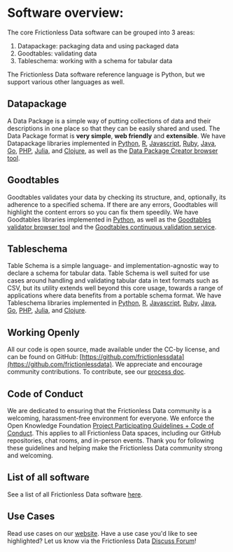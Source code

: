 # Software overview:

The core Frictionless Data software can be grouped into 3 areas:
1. Datapackage: packaging data and using packaged data
2. Goodtables: validating data
3. Tableschema: working with a schema for tabular data

The Frictionless Data software reference language is Python, but we support various other languages as well.

## Datapackage
A Data Package is a simple way of putting collections of data and their descriptions in one place so that they can be easily shared and used. The Data Package format is **very simple**, **web friendly** and **extensible**. We have Datapackage libraries implemented in [Python](software-references/python-libraries/datapackage-py.md), [R](software-references/r-libraries/datapackage-r.md), [Javascript](software-references/javascript-libraries/datapackage-js.md), [Ruby](software-references/ruby-libraries/datapackage-rb.md), [Java](software-references/java-libraries/datapackage-java.md), [Go](software-references/go-libraries/datapackage-go.md), [PHP](software-references/php-libraries/datapackage-php.md), [Julia](software-references/julia-libraries/datapackage-jl.md), and [Clojure](software-references/clojure-libraries/datapackage-clj.md), as well as the [Data Package Creator browser tool](http://create.frictionlessdata.io/).

## Goodtables
Goodtables validates your data by checking its structure, and, optionally, its adherence to a specified schema. If there are any errors, Goodtables will highlight the content errors so you can fix them speedily. We have Goodtables libraries implemented in [Python](software-references/python-libraries/goodtables-py.md), as well as the [Goodtables validator browser tool](http://try.goodtables.io/) and the [Goodtables continuous validation service](http://goodtables.io/).

## Tableschema
Table Schema is a simple language- and implementation-agnostic way to declare a schema for tabular data. Table Schema is well suited for use cases around handling and validating tabular data in text formats such as CSV, but its utility extends well beyond this core usage, towards a range of applications where data benefits from a portable schema format. We have Tableschema libraries implemented in [Python](software-references/python-libraries/tableschema-py.md), [R](software-references/r-libraries/tableschema-r.md), [Javascript](software-references/javascript-libraries/tableschema-js.md), [Ruby](software-references/ruby-libraries/tableschema-rb.md), [Java](software-references/java-libraries/tableschema-java.md), [Go](software-references/go-libraries/tableschema-go.md), [PHP](software-references/php-libraries/tableschema-php.md), [Julia](software-references/julia-libraries/tableschema-jl.md), and [Clojure](software-references/clojure-libraries/tableschema-clj.md).

## Working Openly

All our code is open source, made available under the CC-by license, and can be found on GitHub: [https://github.com/frictionlessdata](https://github.com/frictionlessdata).
We appreciate and encourage community contributions. To contribute, see our [process doc](development/process.md).

## Code of Conduct

We are dedicated to ensuring that the Frictionless Data community is a welcoming, harassment-free environment for everyone. We enforce the Open Knowledge Foundation [Project Participating Guidelines + Code of Conduct](https://okfn.org/project-participation-guidelines/). This applies to all Frictionless Data spaces, including our GitHub repositories, chat rooms, and in-person events. Thank you for following these guidelines and helping make the Frictionless Data community strong and welcoming.

## List of all software

See a list of all Frictionless Data software [here](https://frictionlessdata.io/software).

## Use Cases

Read use cases on our [website](https://frictionlessdata.io/articles/). Have a use case you'd like to see highlighted? Let us know via the Frictionless Data [Discuss Forum](https://discuss.okfn.org/c/frictionless-data)!  
